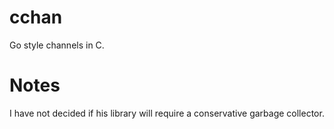 # cchan
Go style channels in C.

# Notes
I have not decided if his library will require a conservative garbage collector.
